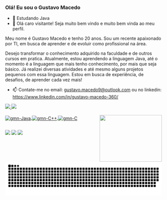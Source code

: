 ### Olá! Eu sou o Gustavo Macedo

- 🌱 Estudando Java
- 💬 Olá caro visitante! Seja muito bem vindo e muito bem vinda ao meu perfil.

Meu nome é Gustavo Macedo e tenho 20 anos.
Sou um recente apaixonado por TI, em busca de aprender e de evoluir como profissional na área.

Desejo transformar o conhecimento adquirido na faculdade e de outros cursos em pratica. Atualmente, estou aprendendo a linguagem Java, até o momento é a linguagem que mais tenho conhecimento, por mais que seja básico. Já realizei diversas atividades e até mesmo alguns projetos pequenos com essa linguagem. Estou em busca de experiência, de desafios, de aprender cada vez mais!
- 📫 Contate-me no email: gustavo.macedo9@outlook.com ou no linkedin: https://www.linkedin.com/in/gustavo-macedo-360/

 <div>
  <a href="https://github.com/gmn-95">
  <img height="180em" src="https://github-readme-stats.vercel.app/api?username=gmn-95&show_icons=true&theme=blue-green&include_all_commits=true&count_private=true"/>
  <img height="179em" src="https://github-readme-stats.vercel.app/api/top-langs/?username=gmn-95&layout=compact&langs_count=7&theme=blue-green"/>
</div>
  <div style="display: inline_block"><br>
  <img align="center" alt="gmn-Java" height="50" width="50" src="https://cdn.jsdelivr.net/gh/devicons/devicon/icons/java/java-original-wordmark.svg">
  <img align="center" alt="gmn-C++" height="50" width="50" src="https://cdn.jsdelivr.net/gh/devicons/devicon/icons/cplusplus/cplusplus-original.svg">
   <img align="center" alt="gmn-C" height="50" width="50" src="https://cdn.jsdelivr.net/gh/devicons/devicon/icons/c/c-original.svg">

  <img align="right" alt="" height="150" width="200" src="https://camo.githubusercontent.com/4c8d92806e3c2322a2c390ffa0019c1d6f78a4d82108aa6946863ae362a763c8/68747470733a2f2f69322e77702e636f6d2f616c6c68746163636573732e696e666f2f77702d636f6e74656e742f75706c6f6164732f323031382f30332f70726f6772616d6d696e672e6769663f6669743d313238312532433731362673736c3d31">
  
</div>
  
  ##
  
  <div> 
  <a href="https://www.instagram.com/gmn_95/" target="_blank"><img src="https://img.shields.io/badge/-Instagram-%23E4405F?style=for-the-badge&logo=instagram&logoColor=white" target="_blank"></a>
 <a href="https://discord.com/channels/Gustavo.Macedo#4172" target="_blank"><img src="https://img.shields.io/badge/Discord-7289DA?style=for-the-badge&logo=discord&logoColor=white" target="_blank"></a> 
  <a href="https://www.linkedin.com/in/gustavo-macedo-do-nascimento-86a6341aa/" target="_blank"><img src="https://img.shields.io/badge/-LinkedIn-%230077B5?style=for-the-badge&logo=linkedin&logoColor=white" target="_blank"></a> 
 
  ![Snake animation](https://github.com/gmn-95/gmn-95/blob/output/github-contribution-grid-snake.svg)
 
</div>
